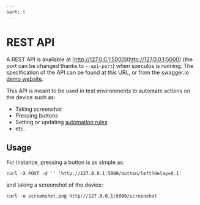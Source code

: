 ```yaml
---
sort: 5
---
```


# REST API

A REST API is available at [http://127.0.0.1:5000](http://127.0.0.1:5000) (the port can be changed thanks to `--api-port`) when speculos is running. The specification of the API can be found at this URL, or from the swagger.io [demo website](https://petstore.swagger.io/?url=https://raw.githubusercontent.com/LedgerHQ/speculos/master/api/swagger/swagger.json).

This API is meant to be used in test environments to automate actions on the device such as:

- Taking screenshot
- Pressing buttons
- Setting or updating [automation rules](automation.md)
- etc.

## Usage

For instance, pressing a button is as simple as:

```console
curl -X POST -d '' 'http://127.0.0.1:5000/button/left?delay=0.1'
```

and taking a screenshot of the device:

```console
curl -o screenshot.png http://127.0.0.1:5000/screenshot
```
